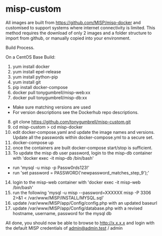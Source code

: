 # misp-custom

All images are built from https://github.com/MISP/misp-docker and customised to support systems where internet connectivity is limited. This method requires the download of only 2 images and a folder structure to import from github, or manually copied into your environment.

Build Process.

On a CentOS Base Build:

1) yum install docker
2) yum install epel-release
3) yum install python-pip
4) yum install git
5) pip install docker-compose
6) docker pull tonygumbrell/misp-web:xx
7) docker pull tonygumbrell/misp-db:xx
- Make sure matching versions are used
- For version descriptions see the Dockerhub repo descriptions.
8) git clone https://github.com/tonygumbrell/misp-custom.git
9) cd misp-custom > cd misp-docker
10) edit docker-compose.yaml and update the image names and versions. Update all the passwords within docker-compose.yml to a secure set.
11) docker-compose up
12) once the containers are built docker-compose start/stop is sufficient.
13) To update the misp db user password, login to the misp-db container with 'docker exec -it misp-db /bin/bash' 
  - run 'mysql -u misp -p Passw0rds123!'
  - run 'set password = PASSWORD('newpassword_matches_step_9');'
14) login to the misp-web container with 'docker exec -it misp-web /bin/bash'
15) run the following 'mysql -u misp --password=XXXXXX misp -P 3306 2>&1 < /var/www/MISP/INSTALL/MYSQL.sql'
16) update /var/www/MISP/app/Config/config.php with an updated baseurl
17) update /var/www/MISP/app/Config/database.php with a revised hostname, username, password for the mysql db

All done, you should now be able to browse to http://x.x.x.x and login with the default MISP credentials of admin@admin.test / admin


